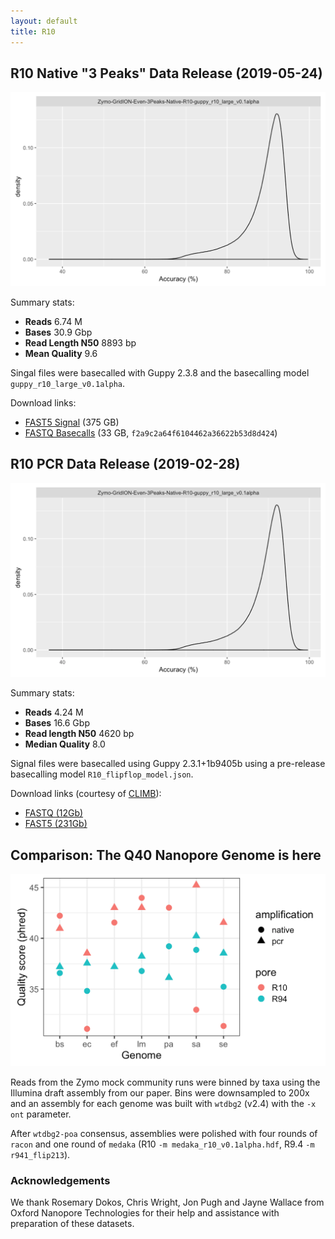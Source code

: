 ```yaml
---
layout: default
title: R10
---
```


## R10 Native "3 Peaks" Data Release (2019-05-24)

![R10 Native Accuracy](img/r10-native.png)

Summary stats:
  * **Reads** 6.74 M
  * **Bases** 30.9 Gbp
  * **Read Length N50** 8893 bp
  * **Mean Quality** 9.6

Singal files were basecalled with Guppy 2.3.8 and the basecalling model `guppy_r10_large_v0.1alpha`.

Download links:
- [FAST5 Signal](https://nanopore.s3.climb.ac.uk/Zymo-GridION-Even-3Peaks-Native-R10.tar.gz) (375 GB)
- [FASTQ Basecalls](https://nanopore.s3.climb.ac.uk/Zymo-GridION-Even-3Peaks-Native-R10-guppy_r10_large_v0.1alpha.fq.gz) (33 GB, `f2a9c2a64f6104462a36622b53d8d424`)

## R10 PCR Data Release (2019-02-28)

![R10 PCR Accuracy](img/r10-native.png)

Summary stats:

  * **Reads** 4.24 M
  * **Bases** 16.6 Gbp
  * **Read length N50** 4620 bp
  * **Median Quality** 8.0

Signal files were basecalled using Guppy 2.3.1+1b9405b using a pre-release basecalling model ```R10_flipflop_model.json```.

Download links (courtesy of <a href="http://www.climb.ac.uk">CLIMB</a>):

  - <a href="https://s3.climb.ac.uk/nanopore/Zymo-GridION-EVEN-BB-SN-PCR-R10HC-flipflop.fq.gz">FASTQ (12Gb)</a>
  - <a href="https://s3.climb.ac.uk/nanopore/Zymo-GridION-EVEN-BB-SN-PCR-R10HC_multi.tar">FAST5 (231Gb)</a>

## Comparison: The Q40 Nanopore Genome is here

![R10 Quality Comparison](img/r10-compare.png)

Reads from the Zymo mock community runs were binned by taxa using the Illumina draft assembly from our paper. Bins were downsampled to 200x and an assembly for each genome was built with `wtdbg2` (v2.4) with the `-x ont` parameter.

After `wtdbg2-poa` consensus, assemblies were polished with four rounds of `racon` and one round of `medaka` (R10 `-m medaka_r10_v0.1alpha.hdf`, R9.4 `-m r941_flip213`). 

### Acknowledgements

We thank Rosemary Dokos, Chris Wright, Jon Pugh and Jayne Wallace from Oxford Nanopore Technologies for their help and assistance with preparation of these datasets.
